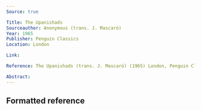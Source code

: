 ```yaml
---
Source: true

Title: The Upanishads
Sourceauthor: Anonymous (trans. J. Mascaró)
Year: 1965
Publisher: Penguin Classics
Location: London

Link:

Reference: The Upanishads (trans. J. Mascaró) (1965) London, Penguin Classics.

Abstract: 
---
```


## Formatted reference
